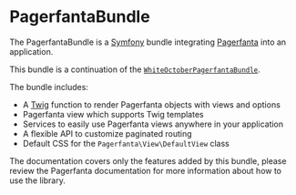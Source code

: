 # PagerfantaBundle

The PagerfantaBundle is a [Symfony](https://symfony.com/) bundle integrating [Pagerfanta](/open-source/packages/pagerfanta/docs) into an application.
    
This bundle is a continuation of the [`WhiteOctoberPagerfantaBundle`](https://github.com/whiteoctober/WhiteOctoberPagerfantaBundle).

The bundle includes:

- A [Twig](https://twig.symfony.com/) function to render Pagerfanta objects with views and options
- Pagerfanta view which supports Twig templates
- Services to easily use Pagerfanta views anywhere in your application
- A flexible API to customize paginated routing
- Default CSS for the `Pagerfanta\View\DefaultView` class

<div class="docs-note">The documentation covers only the features added by this bundle, please review the Pagerfanta documentation for more information about how to use the library.</div>

